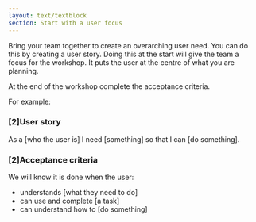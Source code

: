 ```yaml
---
layout: text/textblock
section: Start with a user focus
---
```

Bring your team together to create an overarching user need. You can do this by creating a user story. Doing this at the start will give the team a focus for the workshop. It puts the user at the centre of what you are planning.

At the end of the workshop complete the acceptance criteria.

For example:

### [2]User story

As a [who the user is] I need [something] so that I can [do something].

### [2]Acceptance criteria

We will know it is done when the user:
- understands [what they need to do]
- can use and complete [a task]
- can understand how to [do something]
